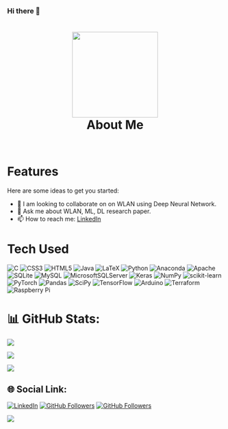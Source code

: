 ### Hi there 👋

<div align="center">
      <h1> <img src="https://media.giphy.com/media/eg4q8ka6zQuQ2qgKwe/giphy.gif" width="200" ><br/>About Me</h1>
    </div>



<p align="center"> <a href="https://scholar.google.com/citations?user=JORIB_EAAAAJ&hl=en" target="_blank"><img alt="" src="https://img.shields.io/badge/Website-EA4C89?style=normal&logo=dribbble&logoColor=white" style="vertical-align:center" /></a> <a href="https://www.linkedin.com/in/sujan-chandra-roy-381131109/}" target="_blank"><img alt="" src="https://img.shields.io/badge/LinkedIn-0077B5?style=normal&logo=linkedin&logoColor=white" style="vertical-align:center" /></a> </p>

# Features
Here are some ideas to get you started:

- 👯 I am looking to collaborate on on WLAN using Deep Neural Network.
- 💬 Ask me about WLAN, ML, DL research paper.
- 📫 How to reach me: [LinkedIn](https://www.linkedin.com/in/sujan-chandra-roy-381131109/) 
# Tech Used
 ![C](https://img.shields.io/badge/c-%2300599C.svg?style=for-the-badge&logo=c&logoColor=white) ![CSS3](https://img.shields.io/badge/css3-%231572B6.svg?style=for-the-badge&logo=css3&logoColor=white) ![HTML5](https://img.shields.io/badge/html5-%23E34F26.svg?style=for-the-badge&logo=html5&logoColor=white) ![Java](https://img.shields.io/badge/java-%23ED8B00.svg?style=for-the-badge&logo=java&logoColor=white) ![LaTeX](https://img.shields.io/badge/latex-%23008080.svg?style=for-the-badge&logo=latex&logoColor=white) ![Python](https://img.shields.io/badge/python-3670A0?style=for-the-badge&logo=python&logoColor=ffdd54) ![Anaconda](https://img.shields.io/badge/Anaconda-%2344A833.svg?style=for-the-badge&logo=anaconda&logoColor=white) ![Apache](https://img.shields.io/badge/apache-%23D42029.svg?style=for-the-badge&logo=apache&logoColor=white) ![SQLite](https://img.shields.io/badge/sqlite-%2307405e.svg?style=for-the-badge&logo=sqlite&logoColor=white) ![MySQL](https://img.shields.io/badge/mysql-%2300f.svg?style=for-the-badge&logo=mysql&logoColor=white) ![MicrosoftSQLServer](https://img.shields.io/badge/Microsoft%20SQL%20Sever-CC2927?style=for-the-badge&logo=microsoft%20sql%20server&logoColor=white) ![Keras](https://img.shields.io/badge/Keras-%23D00000.svg?style=for-the-badge&logo=Keras&logoColor=white) ![NumPy](https://img.shields.io/badge/numpy-%23013243.svg?style=for-the-badge&logo=numpy&logoColor=white) ![scikit-learn](https://img.shields.io/badge/scikit--learn-%23F7931E.svg?style=for-the-badge&logo=scikit-learn&logoColor=white) ![PyTorch](https://img.shields.io/badge/PyTorch-%23EE4C2C.svg?style=for-the-badge&logo=PyTorch&logoColor=white) ![Pandas](https://img.shields.io/badge/pandas-%23150458.svg?style=for-the-badge&logo=pandas&logoColor=white) ![SciPy](https://img.shields.io/badge/SciPy-%230C55A5.svg?style=for-the-badge&logo=scipy&logoColor=%white) ![TensorFlow](https://img.shields.io/badge/TensorFlow-%23FF6F00.svg?style=for-the-badge&logo=TensorFlow&logoColor=white) ![Arduino](https://img.shields.io/badge/-Arduino-00979D?style=for-the-badge&logo=Arduino&logoColor=white) ![Terraform](https://img.shields.io/badge/terraform-%235835CC.svg?style=for-the-badge&logo=terraform&logoColor=white) ![Raspberry Pi](https://img.shields.io/badge/-RaspberryPi-C51A4A?style=for-the-badge&logo=Raspberry-Pi)
  
 # 📊 GitHub Stats:

![](https://github-readme-stats.vercel.app/api?username=Sujan-Roy&theme=dark&hide_border=false&include_all_commits=true&count_private=false)<br/>

![](https://github-readme-streak-stats.herokuapp.com/?user=Sujan-Roy&theme=dark&hide_border=false)<br/>

![](https://github-readme-stats.vercel.app/api/top-langs/?username=Sujan-Roy&theme=dark&hide_border=false&include_all_commits=true&count_private=false&layout=compact) 
  
    
## 🌐 Social Link:
 [![LinkedIn](https://img.shields.io/badge/LinkedIn-%230077B5.svg?logo=linkedin&logoColor=white)](https://www.linkedin.com/in/sujan-chandra-roy-381131109/) 
 [![GitHub Followers](https://img.shields.io/github/followers/Sujan-Roy?style=social)]([/github/followers/:user?label=Follow](https://github.com/Sujan-Roy?tab=followers))
 [![GitHub Followers](https://img.shields.io/github/watchers/Sujan-Roy/Sujan-Roy?style=social)]([/github/followers/:user?label=Follow](https://github.com/Sujan-Roy/Sujan-Roy))
 
 ![](https://komarev.com/ghpvc/?username=Sujan-Roy&color=dc143c)
